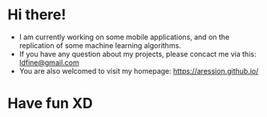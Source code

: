 # Hi there!
- I am currently working on some mobile applications, and on the replication of some machine learning algorithms.
- If you have any question about my projects, please concact me via this: ldfine@gmail.com
- You are also welcomed to visit my homepage: https://aression.github.io/

# Have fun XD
